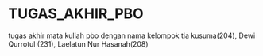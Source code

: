 # TUGAS_AKHIR_PBO
tugas akhir mata kuliah pbo dengan nama kelompok tia kusuma(204), Dewi Qurrotul (231), Laelatun Nur Hasanah(208)
